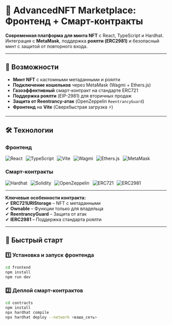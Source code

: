 # 🚀 AdvancedNFT Marketplace: Фронтенд + Смарт-контракты

**Современная платформа для минта NFT** с React, TypeScript и Hardhat. Интеграция с **MetaMask**, поддержка **роялти (ERC2981)** и безопасный минт с защитой от повторного входа.

---

## 🌟 Возможности

- **Минт NFT** с кастомными метаданными и роялти
- **Подключение кошельков** через MetaMask (Wagmi + Ethers.js)
- **Газоэффективный** смарт-контракт на стандарте ERC721
- **Поддержка роялти** (EIP-2981) для вторичных продаж
- **Защита от Reentrancy-атак** (OpenZeppelin `ReentrancyGuard`)
- **Фронтенд** на **Vite** (Сверхбыстрая загрузка ⚡)

---

## 🛠 Технологии

### **Фронтенд**

<div style="display: flex; gap: 10px; flex-wrap: wrap;">  
  <img src="https://img.shields.io/badge/React-61DAFB?style=for-the-badge&logo=react&logoColor=black" alt="React" />  
  <img src="https://img.shields.io/badge/TypeScript-3178C6?style=for-the-badge&logo=typescript&logoColor=white" alt="TypeScript" />  
  <img src="https://img.shields.io/badge/Vite-646CFF?style=for-the-badge&logo=vite&logoColor=white" alt="Vite" />  
  <img src="https://img.shields.io/badge/Wagmi-000000?style=for-the-badge&logo=ethereum&logoColor=white" alt="Wagmi" />  
  <img src="https://img.shields.io/badge/Ethers.js-3C3C3D?style=for-the-badge&logo=ethereum&logoColor=white" alt="Ethers.js" />  
  <img src="https://img.shields.io/badge/MetaMask-E2761B?style=for-the-badge&logo=metamask&logoColor=white" alt="MetaMask" />  
</div>

### **Смарт-контракты**

<div style="display: flex; gap: 10px; flex-wrap: wrap;">  
  <img src="https://img.shields.io/badge/Hardhat-F7DF1E?style=for-the-badge&logo=hardhat&logoColor=black" alt="Hardhat" />  
  <img src="https://img.shields.io/badge/Solidity-363636?style=for-the-badge&logo=solidity&logoColor=white" alt="Solidity" />  
  <img src="https://img.shields.io/badge/OpenZeppelin-4E5EE4?style=for-the-badge&logo=openzeppelin&logoColor=white" alt="OpenZeppelin" />  
  <img src="https://img.shields.io/badge/ERC721-3C3C3D?style=for-the-badge&logo=ethereum&logoColor=white" alt="ERC721" />  
  <img src="https://img.shields.io/badge/ERC2981-3C3C3D?style=for-the-badge&logo=ethereum&logoColor=white" alt="ERC2981" />  
</div>

---

**Ключевые особенности контракта:**  
✔ **ERC721URIStorage** – NFT с метаданными  
✔ **Ownable** – Функции только для владельца  
✔ **ReentrancyGuard** – Защита от атак  
✔ **IERC2981** – Поддержка стандарта роялти

---

## 🚀 Быстрый старт

### **1️⃣ Установка и запуск фронтенда**

```bash
cd frontend
npm install
npm run dev
```

### **2️⃣ Деплой смарт-контрактов**

```bash
cd contracts
npm install
npx hardhat compile
npx hardhat deploy --network <ваша_сеть>
```

